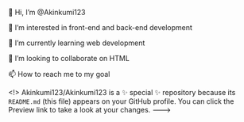 <p> 👋 Hi, I’m @Akinkumi123 </p>
<p> 👀 I’m interested in front-end and back-end development </p>
<p> 🌱 I’m currently learning web development </p>
<p> 💞️ I’m looking to collaborate on HTML </p>
<p> 📫 How to reach me to my goal </p>

<!>
Akinkumi123/Akinkumi123 is a ✨ special ✨ repository because its `README.md` (this file) appears on your GitHub profile.
You can click the Preview link to take a look at your changes.
--->

